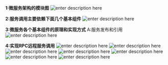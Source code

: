 **1:微服务架构的模块图**
 ![enter description here](./images/1557036578276.png)

**2:服务调用主要依赖下面几个基本组件**
 ![enter description here](./images/1557038716679.png)

**3:微服务各个基本组件的原理和实现方式**
	A:服务发布和引用
	![enter description here](./images/1557050464797.png)

**4:实现RPC远程服务调用**
![enter description here](./images/1557048922923.png)
![enter description here](./images/1557048936686.png)
![enter description here](./images/1557048957171.png)
![enter description here](./images/1557048983894.png)
![enter description here](./images/1557050198140.png)
![enter description here](./images/1557050214317.png)
![enter description here](./images/1557050142263.png)